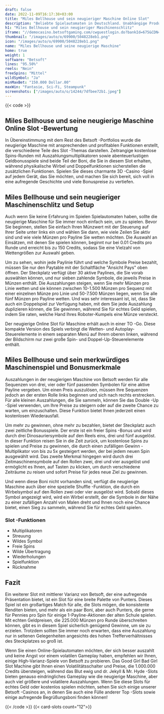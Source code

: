 ```yaml
---
draft: false
date: 2022-11-09T16:17:38+03:00
title: "Miles Bellhouse und sein neugieriger Maschine Online Slot"
description: "Beliebte Spielautomaten in Deutschland. Unabhängige Produktbewertungen und exklusive Anmeldeangebote. Jetzt spielen!"
h1: "Miles Bellhouse und sein neugieriger Maschinenschlitz"
iframe: "//democasino.betsoftgaming.com/cwguestlogin.do?bankId=675&CDN=AUTO&gameId=461"
thumbnail: "/images/auto/o/69900/5048228eb1.png"
icon: "/images/auto/o/69900/5048228eb1.png"
name: "Miles Bellhouse und seine neugierige Maschine"
home: true
weight: 1
software: "Betsoft"
lines: "95.50%"
reels: "Nein"
freeSpins: "Mittel"
wildSymbol: "Ja"
minMaxBet: "150.000 Dollar.00"
maxWin: "Fantasie, Sci-Fi, Steampunk"
screenshots: ["/images/auto/o/14244/7dfbee72b1.jpeg"]
---
```


{{< code >}}<h2>Miles Bellhouse und seine neugierige Maschine Online Slot -Bewertung</h2><p>In Übereinstimmung mit dem Rest des Betsoft -Portfolios wurde die neugierige Maschine mit ansprechenden und profitablen Funktionen erstellt, die verschiedene Teile des Slot -Themas darstellen. Zeitrangige kostenlose Spins-Runden mit Auszahlungsmultiplikatoren sowie abenteuerlustigen Geldbonusspiele sind beide Teil der Boni, die Sie in diesem Slot erhalten, während physikalische Wirbel und Doppelfunktionen sicherstellen die zusätzlichen Funktionen. Spielen Sie dieses charmante 3D -Casino -Spiel auf jedem Gerät, das Sie möchten, und machen Sie sich bereit, sich voll in eine aufregende Geschichte und viele Bonuspreise zu vertiefen.</p><h2>Miles Bellhouse und sein neugieriger Maschinenschlitz und Setup</h2><p>Auch wenn Sie keine Erfahrung im Spielen Spielautomaten haben, sollte die neugierige Maschine für Sie immer noch einfach sein, um zu spielen. Bevor Sie beginnen, stellen Sie einfach Ihren Münzwert mit der Steuerung auf Ihrer Seite unter links ein und wählen Sie dann, wie viele Zeilen Sie aktiv sind und wie viele Münzen pro Payline Sie wetten möchten. Die Auswahl an Einsätzen, mit denen Sie spielen können, beginnt nur bei 0.01 Credits pro Runde und erreicht bis zu 150 Credits, sodass Sie eine Vielzahl von Wettengrößen zur Auswahl geben.</p><p>Um zu sehen, wohin jede Paylinie führt und welche Symbole Preise bezahlt, müssen Sie nur den Paytable mit der Schaltfläche "Ansicht Pays" oben öffnen. Der Steckplatz verfügt über 30 aktive Paylines, die Sie vorab auswählen können, und nur sieben zahlende Symbole, die jeweils Preise in Münzen enthält. Die Auszahlungen steigen, wenn Sie mehr Münzen pro Linie wetten und sie können zwischen 10-1.500 Münzen pro Sequenz mit einer einzelnen Münze pro Linie und 50-7.500 Münzen liegen, wenn Sie alle fünf Münzen pro Payline wetten. Und was sehr interessant ist, ist, dass Sie auch ein Doppelspiel zur Verfügung haben, mit dem Sie jede Auszahlung duplizieren können, die Sie gewinnen, während Sie für echtes Geld spielen, indem Sie raten, welche Hand Ihres Roboter-Kumpels eine Münze versteckt.</p><p>Der neugierige Online Slot für Maschine erhält auch in einer TO -Go. Diese kompakte Version des Spiels verbirgt die Wetten- und Autoplay-Steuerelemente in einem separaten Menü auf Ihrem oberen linken, während der Bildschirm nur zwei große Spin- und Doppel-Up-Steuerelemente enthält.</p><h2>Miles Bellhouse und sein merkwürdiges Maschinenspiel und Bonusmerkmale</h2><p>Auszahlungen in der neugierigen Maschine von Betsoft werden für alle Sequenzen von drei, vier oder fünf passenden Symbolen für eine aktive Payline vergeben. Um einen Preis auszulösen, müssen Ihre Sequenzen jedoch an der ersten Rolle links beginnen und sich nach rechts erstrecken. Für alle kleinen Auszahlungen, die Sie sammeln, können Sie das Double -Up -Spiel verwenden, um Ihre Preise zu steigern oder auf die zweite Chance zu warten, um einzuschalten. Diese Funktion bietet Ihnen jederzeit einen kostenlosen Wiederausfall.</p><p>Um mehr zu gewinnen, ohne mehr zu bezahlen, bietet der Steckplatz auch zwei zeitliche Bonusspiele. Der erste ist ein freier Spins -Bonus und wird durch drei Dinosauriersymbole auf den Reels eins, drei und fünf ausgelöst. In dieser Funktion reisen Sie in die Zeit zurück, um kostenlose Spins zu spielen und Preise zu gewinnen, die durch einen zufälligen Gewinn -Multiplikator von bis zu 5x gesteigert werden, der bei jedem neuen Spin ausgewählt wird. Das zweite Merkmal hingegen wird durch drei Zeitmaschinensymbole auf den Rollen zwei, drei und vier ausgelöst und ermöglicht es Ihnen, auf Tasten zu klicken, um durch verschiedene Zeiträume zu reisen und sofort Preise für jedes neue Ziel zu gewinnen.</p><p>Und wenn diese Boni nicht vorhanden sind, verfügt die neugierige Maschine auch über eine spezielle Shuffle -Funktion, die durch ein Wirbelsymbol auf den Rollen zwei oder vier ausgelöst wird. Sobald dieses Symbol angezeigt wird, wird ein Wirbel erstellt, der die Symbole in der Nähe zu einer zufälligen Anzahl von Malen dreht und Ihnen noch eine Chance bietet, einen Sieg zu sammeln, während Sie für echtes Geld spielen.</p><h3>
Slot -Funktionen</h3><ul>
<li></span>
Multiplikatoren</li>
<li></span>
Streuung</li>
<li></span>
Wildes Symbol</li>
<li></span>
Freie Spins</li>
<li></span>
Wilde Übertragung</li>
<li></span>
Wiederholungen</li>
<li></span>
Spielfunktion</li>
<li></span>
Rücknahme</li></ul><h2>Fazit</h2><p>Ein weiterer Slot mit mittlerer Varianz von Betsoft, der eine aufregende Präsentation bietet, ist ein Slot für eine breite Palette von Punters. Dieses Spiel ist ein großartiges Match für alle, die Slots mögen, die konsistente Renditen bieten, und mehr als ein paar Boni, aber auch Punters, die gerne für Pennies pro Spin für einige 1-Payline-Aktionen der alten Schule spielen. Mit echten Geldpreisen, die 225.000 Münzen pro Runde überschreiten können, gibt es in diesem Spiel sicherlich genügend Gewinne, um sie zu erzielen. Trotzdem sollten Sie immer noch erwarten, dass eine Auszahlung nur in seltenen Gelegenheiten angesichts des hohen Trefferverhältnisses des Steckplatzes so groß ist.</p><p>Wenn Sie einen Online-Spielautomaten möchten, der sich besser auszahlt und keine Angst vor einem volatilen Gameplay haben, empfehlen wir Ihnen, einige High-Varianz-Spiele von Betsoft zu probieren. Das Good Girl Bad Girl Slot Machine gibt Ihnen einen Volatilitätsschalter und Preise, die 1.000.000 Credits übersteigen, während das Blut ewig und dr. Jekyll & Mr. Hyde -Slots bieten genauso eindringliches Gameplay wie die neugierige Maschine, aber auch viel größere und volatilere Auszahlungen. Wenn Sie diese Slots für echtes Geld oder kostenlos spielen möchten, sehen Sie sich einige unserer Betsoft -Casinos an, in denen Sie auch eine Fülle anderer Top -Slots sowie einige aufregende Begrüßungsboni finden können!</p>{{< /code >}}
{{< card-slots count="12">}}
